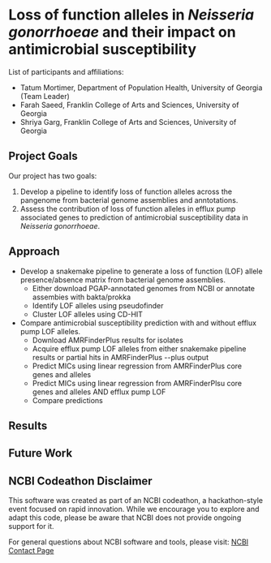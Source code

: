 # Loss of function alleles in *Neisseria gonorrhoeae* and their impact on antimicrobial susceptibility

List of participants and affiliations:
- Tatum Mortimer, Department of Population Health, University of Georgia (Team Leader)
- Farah Saeed, Franklin College of Arts and Sciences, University of Georgia 
- Shriya Garg, Franklin College of Arts and Sciences, University of Georgia

## Project Goals

Our project has two goals:
1. Develop a pipeline to identify loss of function alleles across the pangenome from bacterial genome assemblies and anntotations.
2. Assess the contribution of loss of function alleles in efflux pump associated genes to prediction of antimicrobial susceptibility data in *Neisseria gonorrhoeae*.

## Approach

- Develop a snakemake pipeline to generate a loss of function (LOF) allele presence/absence matrix from bacterial genome assemblies.
    - Either download PGAP-annotated genomes from NCBI or annotate assembies with bakta/prokka
    - Identify LOF alleles using pseudofinder
    - Cluster LOF alleles using CD-HIT
- Compare antimicrobial susceptibility prediction with and without efflux pump LOF alleles.
    - Download AMRFinderPlus results for isolates
    - Acquire efflux pump LOF alleles from either snakemake pipeline results or partial hits in AMRFinderPlus --plus output
    - Predict MICs using linear regression from AMRFinderPlus core genes and alleles
    - Predict MICs using linear regression from AMRFinderPlsu core genes and alleles AND efflux pump LOF
    - Compare predictions

## Results

## Future Work

## NCBI Codeathon Disclaimer
This software was created as part of an NCBI codeathon, a hackathon-style event focused on rapid innovation. While we encourage you to explore and adapt this code, please be aware that NCBI does not provide ongoing support for it.

For general questions about NCBI software and tools, please visit: [NCBI Contact Page](https://www.ncbi.nlm.nih.gov/home/about/contact/)


